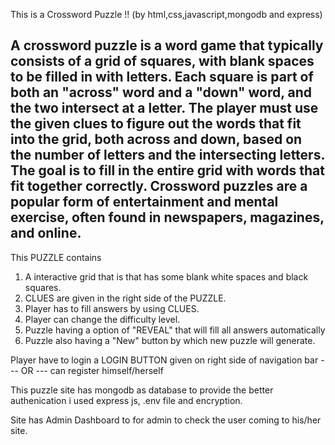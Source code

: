 This is a Crossword Puzzle !!
(by html,css,javascript,mongodb and express)

A crossword puzzle is a word game that typically consists of a grid of squares, with blank spaces to be filled in with letters. Each square is part of both an "across" word and a "down" word, and the two intersect at a letter. The player must use the given clues to figure out the words that fit into the grid, both across and down, based on the number of letters and the intersecting letters. The goal is to fill in the entire grid with words that fit together correctly. Crossword puzzles are a popular form of entertainment and mental exercise, often found in newspapers, magazines, and online.
-------------------------------------------------------------------------------------------------------------------------------------------------------------------------
This PUZZLE contains 
1) A interactive grid that is that has some blank white spaces and black squares.
2) CLUES are given in the right side of the PUZZLE.
3) Player has to fill answers by using CLUES.
4) Player can change the difficulty level.
5) Puzzle having a option of "REVEAL" that will fill all answers automatically
6) Puzzle also having a "New" button by which new puzzle will generate.

Player have to login a LOGIN BUTTON given on right side of navigation bar
--- OR ---
can register himself/herself

This puzzle site has mongodb as database to provide the better authenication i used express js, .env file and encryption.

Site has Admin Dashboard to for admin to check the user coming to his/her site.


